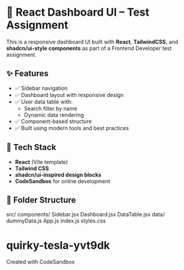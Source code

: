 # 🧪 React Dashboard UI – Test Assignment

This is a responsive dashboard UI built with **React**, **TailwindCSS**, and **shadcn/ui-style components** as part of a Frontend Developer test assignment.

## ✨ Features

- ✅ Sidebar navigation
- ✅ Dashboard layout with responsive design
- ✅ User data table with:
  - Search filter by name
  - Dynamic data rendering
- ✅ Component-based structure
- ✅ Built using modern tools and best practices

## 🧱 Tech Stack

- **React** (Vite template)
- **Tailwind CSS**
- **shadcn/ui-inspired design blocks**
- **CodeSandbox** for online development

## 📁 Folder Structure
src/
components/
Sidebar.jsx
Dashboard.jsx
DataTable.jsx
data/
dummyData.js
App.js
index.js
styles.css
# quirky-tesla-yvt9dk
Created with CodeSandbox
